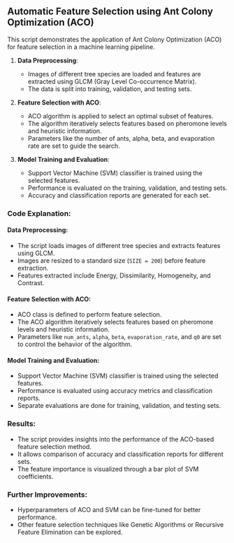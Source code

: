 

## Automatic Feature Selection using Ant Colony Optimization (ACO)

This script demonstrates the application of Ant Colony Optimization (ACO) for feature selection in a machine learning pipeline. 

1. **Data Preprocessing**: 
    - Images of different tree species are loaded and features are extracted using GLCM (Gray Level Co-occurrence Matrix).
    - The data is split into training, validation, and testing sets.

2. **Feature Selection with ACO**:
    - ACO algorithm is applied to select an optimal subset of features.
    - The algorithm iteratively selects features based on pheromone levels and heuristic information.
    - Parameters like the number of ants, alpha, beta, and evaporation rate are set to guide the search.

3. **Model Training and Evaluation**:
    - Support Vector Machine (SVM) classifier is trained using the selected features.
    - Performance is evaluated on the training, validation, and testing sets.
    - Accuracy and classification reports are generated for each set.

### Code Explanation:

#### Data Preprocessing:
- The script loads images of different tree species and extracts features using GLCM.
- Images are resized to a standard size (`SIZE = 200`) before feature extraction.
- Features extracted include Energy, Dissimilarity, Homogeneity, and Contrast.

#### Feature Selection with ACO:
- ACO class is defined to perform feature selection.
- The ACO algorithm iteratively selects features based on pheromone levels and heuristic information.
- Parameters like `num_ants`, `alpha`, `beta`, `evaporation_rate`, and `q0` are set to control the behavior of the algorithm.

#### Model Training and Evaluation:
- Support Vector Machine (SVM) classifier is trained using the selected features.
- Performance is evaluated using accuracy metrics and classification reports.
- Separate evaluations are done for training, validation, and testing sets.

### Results:
- The script provides insights into the performance of the ACO-based feature selection method.
- It allows comparison of accuracy and classification reports for different sets.
- The feature importance is visualized through a bar plot of SVM coefficients.

### Further Improvements:
- Hyperparameters of ACO and SVM can be fine-tuned for better performance.
- Other feature selection techniques like Genetic Algorithms or Recursive Feature Elimination can be explored.
